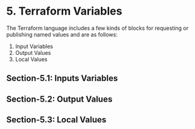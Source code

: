 # 5. Terraform Variables
  The Terraform language includes a few kinds of blocks for requesting or publishing named values and are as follows:
  
  1. Input Variables
  2. Output Values
  3. Local Values

## Section-5.1: Inputs Variables
   
## Section-5.2: Output Values

## Section-5.3: Local Values
